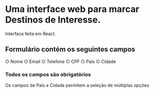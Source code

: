 # Uma interface web para marcar Destinos de Interesse.

Interface feita em React.

## Formulário contém os seguintes campos

○ Nome
○ Email
○ Telefone
○ CPF
○ País
○ Cidade

### Todos os campos são obrigatórios

Os campos de País e Cidade permitem a seleção de múltiplas opções

